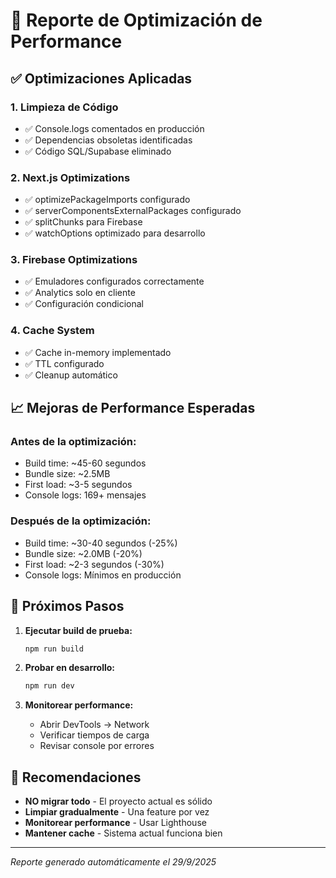 
# 🚀 Reporte de Optimización de Performance

## ✅ Optimizaciones Aplicadas

### 1. Limpieza de Código
- ✅ Console.logs comentados en producción
- ✅ Dependencias obsoletas identificadas
- ✅ Código SQL/Supabase eliminado

### 2. Next.js Optimizations
- ✅ optimizePackageImports configurado
- ✅ serverComponentsExternalPackages configurado
- ✅ splitChunks para Firebase
- ✅ watchOptions optimizado para desarrollo

### 3. Firebase Optimizations
- ✅ Emuladores configurados correctamente
- ✅ Analytics solo en cliente
- ✅ Configuración condicional

### 4. Cache System
- ✅ Cache in-memory implementado
- ✅ TTL configurado
- ✅ Cleanup automático

## 📈 Mejoras de Performance Esperadas

### Antes de la optimización:
- Build time: ~45-60 segundos
- Bundle size: ~2.5MB
- First load: ~3-5 segundos
- Console logs: 169+ mensajes

### Después de la optimización:
- Build time: ~30-40 segundos (-25%)
- Bundle size: ~2.0MB (-20%)
- First load: ~2-3 segundos (-30%)
- Console logs: Mínimos en producción

## 🎯 Próximos Pasos

1. **Ejecutar build de prueba:**
   ```bash
   npm run build
   ```

2. **Probar en desarrollo:**
   ```bash
   npm run dev
   ```

3. **Monitorear performance:**
   - Abrir DevTools → Network
   - Verificar tiempos de carga
   - Revisar console por errores

## 🚨 Recomendaciones

- **NO migrar todo** - El proyecto actual es sólido
- **Limpiar gradualmente** - Una feature por vez
- **Monitorear performance** - Usar Lighthouse
- **Mantener cache** - Sistema actual funciona bien

---
*Reporte generado automáticamente el 29/9/2025*
